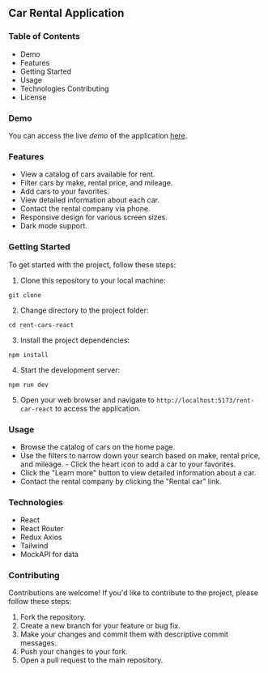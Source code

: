 ## Car Rental Application


### Table of Contents

- Demo
- Features
- Getting Started
- Usage
- Technologies Contributing
- License

### Demo

You can access the live _demo_ of the application
[here](https://dt4real.github.io/rent-car-react/).

### Features

- View a catalog of cars available for rent.
- Filter cars by make, rental price, and mileage.
- Add cars to your favorites.
- View detailed information about each car.
- Contact the rental company via phone.
- Responsive design for various screen sizes.
- Dark mode support.

### Getting Started

To get started with the project, follow these steps:

1. Clone this repository to your local machine:

`git clone` <repository-url>

2. Change directory to the project folder:

`cd rent-cars-react`

3.  Install the project dependencies:

`npm install`

4. Start the development server:

`npm run dev`

5. Open your web browser and navigate to `http://localhost:5173/rent-car-react` to access the
   application.

### Usage

- Browse the catalog of cars on the home page.
- Use the filters to narrow down your search based on make, rental price, and mileage. - Click the
  heart icon to add a car to your favorites.
- Click the "Learn more" button to view detailed information about a car.
- Contact the rental company by clicking the "Rental car" link.

### Technologies

- React
- React Router
- Redux Axios
- Tailwind
- MockAPI for data

### Contributing

Contributions are welcome! If you'd like to contribute to the project, please follow these steps:

1. Fork the repository.
2. Create a new branch for your feature or bug fix.
3. Make your changes and commit them with descriptive commit messages.
4. Push your changes to your fork.
5. Open a pull request to the main repository.
